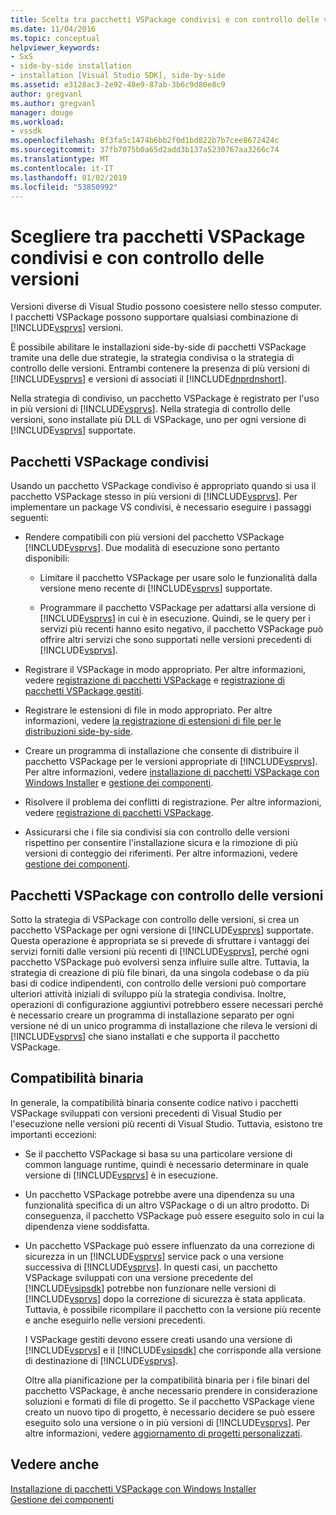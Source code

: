 ```yaml
---
title: Scelta tra pacchetti VSPackage condivisi e con controllo delle versioni | Microsoft Docs
ms.date: 11/04/2016
ms.topic: conceptual
helpviewer_keywords:
- SxS
- side-by-side installation
- installation [Visual Studio SDK], side-by-side
ms.assetid: e3128ac3-2e92-48e9-87ab-3b6c9d80e8c9
author: gregvanl
ms.author: gregvanl
manager: douge
ms.workload:
- vssdk
ms.openlocfilehash: 8f3fa5c1474b6bb2f0d1bd822b7b7cee8672424c
ms.sourcegitcommit: 37fb7075b0a65d2add3b137a5230767aa3266c74
ms.translationtype: MT
ms.contentlocale: it-IT
ms.lasthandoff: 01/02/2019
ms.locfileid: "53850992"
---
```

# <a name="choose-between-shared-and-versioned-vspackages"></a>Scegliere tra pacchetti VSPackage condivisi e con controllo delle versioni
Versioni diverse di Visual Studio possono coesistere nello stesso computer. I pacchetti VSPackage possono supportare qualsiasi combinazione di [!INCLUDE[vsprvs](../code-quality/includes/vsprvs_md.md)] versioni.  
  
 È possibile abilitare le installazioni side-by-side di pacchetti VSPackage tramite una delle due strategie, la strategia condivisa o la strategia di controllo delle versioni. Entrambi contenere la presenza di più versioni di [!INCLUDE[vsprvs](../code-quality/includes/vsprvs_md.md)] e versioni di associati il [!INCLUDE[dnprdnshort](../code-quality/includes/dnprdnshort_md.md)].  
  
 Nella strategia di condiviso, un pacchetto VSPackage è registrato per l'uso in più versioni di [!INCLUDE[vsprvs](../code-quality/includes/vsprvs_md.md)]. Nella strategia di controllo delle versioni, sono installate più DLL di VSPackage, uno per ogni versione di [!INCLUDE[vsprvs](../code-quality/includes/vsprvs_md.md)] supportate.  
  
## <a name="shared-vspackages"></a>Pacchetti VSPackage condivisi  
 Usando un pacchetto VSPackage condiviso è appropriato quando si usa il pacchetto VSPackage stesso in più versioni di [!INCLUDE[vsprvs](../code-quality/includes/vsprvs_md.md)]. Per implementare un package VS condivisi, è necessario eseguire i passaggi seguenti:  
  
- Rendere compatibili con più versioni del pacchetto VSPackage [!INCLUDE[vsprvs](../code-quality/includes/vsprvs_md.md)]. Due modalità di esecuzione sono pertanto disponibili:  
  
  - Limitare il pacchetto VSPackage per usare solo le funzionalità dalla versione meno recente di [!INCLUDE[vsprvs](../code-quality/includes/vsprvs_md.md)] supportate.  
  
  - Programmare il pacchetto VSPackage per adattarsi alla versione di [!INCLUDE[vsprvs](../code-quality/includes/vsprvs_md.md)] in cui è in esecuzione. Quindi, se le query per i servizi più recenti hanno esito negativo, il pacchetto VSPackage può offrire altri servizi che sono supportati nelle versioni precedenti di [!INCLUDE[vsprvs](../code-quality/includes/vsprvs_md.md)].  
  
- Registrare il VSPackage in modo appropriato. Per altre informazioni, vedere [registrazione di pacchetti VSPackage](../extensibility/internals/vspackage-registration.md) e [registrazione di pacchetti VSPackage gestiti](https://msdn.microsoft.com/library/f69e0ea3-6a92-4639-8ca9-4c9c210e58a1).  
  
- Registrare le estensioni di file in modo appropriato. Per altre informazioni, vedere [la registrazione di estensioni di file per le distribuzioni side-by-side](../extensibility/registering-file-name-extensions-for-side-by-side-deployments.md).  
  
- Creare un programma di installazione che consente di distribuire il pacchetto VSPackage per le versioni appropriate di [!INCLUDE[vsprvs](../code-quality/includes/vsprvs_md.md)]. Per altre informazioni, vedere [installazione di pacchetti VSPackage con Windows Installer](../extensibility/internals/installing-vspackages-with-windows-installer.md) e [gestione dei componenti](../extensibility/internals/component-management.md).  
  
- Risolvere il problema dei conflitti di registrazione. Per altre informazioni, vedere [registrazione di pacchetti VSPackage](../extensibility/internals/vspackage-registration.md).  
  
- Assicurarsi che i file sia condivisi sia con controllo delle versioni rispettino per consentire l'installazione sicura e la rimozione di più versioni di conteggio dei riferimenti. Per altre informazioni, vedere [gestione dei componenti](../extensibility/internals/component-management.md).  
  
## <a name="versioned-vspackages"></a>Pacchetti VSPackage con controllo delle versioni  
 Sotto la strategia di VSPackage con controllo delle versioni, si crea un pacchetto VSPackage per ogni versione di [!INCLUDE[vsprvs](../code-quality/includes/vsprvs_md.md)] supportate. Questa operazione è appropriata se si prevede di sfruttare i vantaggi dei servizi forniti dalle versioni più recenti di [!INCLUDE[vsprvs](../code-quality/includes/vsprvs_md.md)], perché ogni pacchetto VSPackage può evolversi senza influire sulle altre. Tuttavia, la strategia di creazione di più file binari, da una singola codebase o da più basi di codice indipendenti, con controllo delle versioni può comportare ulteriori attività iniziali di sviluppo più la strategia condivisa. Inoltre, operazioni di configurazione aggiuntivi potrebbero essere necessari perché è necessario creare un programma di installazione separato per ogni versione né di un unico programma di installazione che rileva le versioni di [!INCLUDE[vsprvs](../code-quality/includes/vsprvs_md.md)] che siano installati e che supporta il pacchetto VSPackage.  
  
## <a name="binary-compatibility"></a>Compatibilità binaria  
 In generale, la compatibilità binaria consente codice nativo i pacchetti VSPackage sviluppati con versioni precedenti di Visual Studio per l'esecuzione nelle versioni più recenti di Visual Studio. Tuttavia, esistono tre importanti eccezioni:  
  
- Se il pacchetto VSPackage si basa su una particolare versione di common language runtime, quindi è necessario determinare in quale versione di [!INCLUDE[vsprvs](../code-quality/includes/vsprvs_md.md)] è in esecuzione.  
  
- Un pacchetto VSPackage potrebbe avere una dipendenza su una funzionalità specifica di un altro VSPackage o di un altro prodotto. Di conseguenza, il pacchetto VSPackage può essere eseguito solo in cui la dipendenza viene soddisfatta.  
  
- Un pacchetto VSPackage può essere influenzato da una correzione di sicurezza in un [!INCLUDE[vsprvs](../code-quality/includes/vsprvs_md.md)] service pack o una versione successiva di [!INCLUDE[vsprvs](../code-quality/includes/vsprvs_md.md)]. In questi casi, un pacchetto VSPackage sviluppati con una versione precedente del [!INCLUDE[vsipsdk](../extensibility/includes/vsipsdk_md.md)] potrebbe non funzionare nelle versioni di [!INCLUDE[vsprvs](../code-quality/includes/vsprvs_md.md)] dopo la correzione di sicurezza è stata applicata. Tuttavia, è possibile ricompilare il pacchetto con la versione più recente e anche eseguirlo nelle versioni precedenti.  
  
  I VSPackage gestiti devono essere creati usando una versione di [!INCLUDE[vsprvs](../code-quality/includes/vsprvs_md.md)] e il [!INCLUDE[vsipsdk](../extensibility/includes/vsipsdk_md.md)] che corrisponde alla versione di destinazione di [!INCLUDE[vsprvs](../code-quality/includes/vsprvs_md.md)].  
  
  Oltre alla pianificazione per la compatibilità binaria per i file binari del pacchetto VSPackage, è anche necessario prendere in considerazione soluzioni e formati di file di progetto. Se il pacchetto VSPackage viene creato un nuovo tipo di progetto, è necessario decidere se può essere eseguito solo una versione o in più versioni di [!INCLUDE[vsprvs](../code-quality/includes/vsprvs_md.md)]. Per altre informazioni, vedere [aggiornamento di progetti personalizzati](../extensibility/internals/upgrading-projects.md#upgrading-custom-projects).  
  
## <a name="see-also"></a>Vedere anche  
 [Installazione di pacchetti VSPackage con Windows Installer](../extensibility/internals/installing-vspackages-with-windows-installer.md)   
 [Gestione dei componenti](../extensibility/internals/component-management.md)